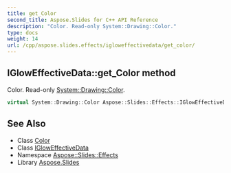 ```yaml
---
title: get_Color
second_title: Aspose.Slides for C++ API Reference
description: "Color. Read-only System::Drawing::Color."
type: docs
weight: 14
url: /cpp/aspose.slides.effects/igloweffectivedata/get_color/
---
```

## IGlowEffectiveData::get_Color method


Color. Read-only [System::Drawing::Color](../../../system.drawing/color/).

```cpp
virtual System::Drawing::Color Aspose::Slides::Effects::IGlowEffectiveData::get_Color()=0
```

## See Also

* Class [Color](../../../system.drawing/color/)
* Class [IGlowEffectiveData](../)
* Namespace [Aspose::Slides::Effects](../../)
* Library [Aspose.Slides](../../../)
